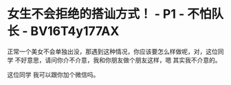 # 女生不会拒绝的搭讪方式！ - P1 - 不怕队长 - BV16T4y177AX

正常一个美女不会单独出没，那遇到这种情况，你应该要怎么样做呢，对，这位同学 不好意思，请问你介不介意，我和你朋友做个朋友这样，嗯 其实我不介意的。

这位同学 我可以跟你加个微信吗。